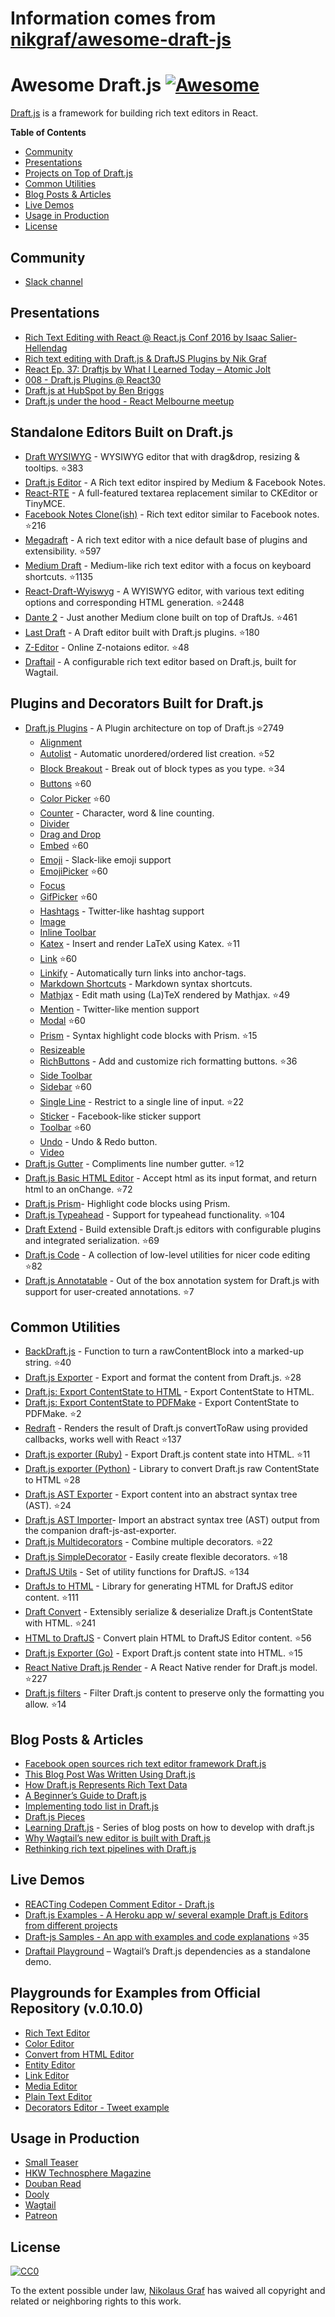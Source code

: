 # Information comes from [nikgraf/awesome-draft-js](https://github.com/nikgraf/awesome-draft-js)
# Awesome Draft.js [![Awesome](https://cdn.rawgit.com/sindresorhus/awesome/d7305f38d29fed78fa85652e3a63e154dd8e8829/media/badge.svg)](https://github.com/sindresorhus/awesome)

[Draft.js](https://draftjs.org/) is a framework for building rich text editors in React.

**Table of Contents**

- [Community](https://github.com/nikgraf/awesome-draft-js#community)
- [Presentations](https://github.com/nikgraf/awesome-draft-js#presentations)
- [Projects on Top of Draft.js](https://github.com/nikgraf/awesome-draft-js#standalone-editors-built-on-draftjs)
- [Common Utilities](https://github.com/nikgraf/awesome-draft-js#common-utilities)
- [Blog Posts & Articles](https://github.com/nikgraf/awesome-draft-js#blog-posts--articles)
- [Live Demos](https://github.com/nikgraf/awesome-draft-js#live-demos)
- [Usage in Production](https://github.com/nikgraf/awesome-draft-js#usage-in-production)
- [License](https://github.com/nikgraf/awesome-draft-js#license)

## Community

* [Slack channel](https://draftjs.herokuapp.com/)

## Presentations
* [Rich Text Editing with React @ React.js Conf 2016 by Isaac Salier-Hellendag ](https://www.youtube.com/watch?v=feUYwoLhE_4)
* [Rich text editing with Draft.js & DraftJS Plugins by Nik Graf](https://www.youtube.com/watch?v=gxNuHZXZMgs)
* [React Ep. 37: Draftjs by What I Learned Today – Atomic Jolt](https://www.youtube.com/watch?v=0k9suXgCtTA)
* [008 - Draft.js Plugins @ React30](https://www.youtube.com/watch?v=w-PqnpMizcQ)
* [Draft.js at HubSpot by Ben Briggs](https://product.hubspot.com/blog/tech-talk-at-night-react-meetup)
* [Draft.js under the hood - React Melbourne meetup](https://www.youtube.com/watch?feature=player_embedded&v=vOZAO3jFSHI)

## Standalone Editors Built on Draft.js

* [Draft WYSIWYG](https://github.com/bkniffler/draft-wysiwyg) - WYSIWYG editor that with drag&drop, resizing & tooltips. :star:383
* [Draft.js Editor](https://github.com/AlastairTaft/draft-js-editor/) - A Rich text editor inspired by Medium & Facebook Notes.
* [React-RTE](https://github.com/sstur/react-rte/) - A full-featured textarea replacement similar to CKEditor or TinyMCE.
* [Facebook Notes Clone(ish)](https://github.com/andrewcoelho/react-text-editor) - Rich text editor similar to Facebook notes. :star:216
* [Megadraft](https://github.com/globocom/megadraft) - A rich text editor with a nice default base of plugins and extensibility. :star:597
* [Medium Draft](https://github.com/brijeshb42/medium-draft) - Medium-like rich text editor with a focus on keyboard shortcuts. :star:1135
* [React-Draft-Wyiswyg](https://github.com/jpuri/react-draft-wysiwyg) - A WYISWYG editor, with various text editing options and corresponding HTML generation. :star:2448
* [Dante 2](https://github.com/michelson/dante2) - Just another Medium clone built on top of DraftJs. :star:461
* [Last Draft](https://github.com/vacenz/last-draft) - A Draft editor built with Draft.js plugins. :star:180
* [Z-Editor](https://github.com/Z-Editor/Z-Editor) - Online Z-notaions editor. :star:48
* [Draftail](https://github.com/springload/draftail/) -  A configurable rich text editor based on Draft.js, built for Wagtail.

## Plugins and Decorators Built for Draft.js

* [Draft.js Plugins](https://github.com/draft-js-plugins/draft-js-plugins) - A Plugin architecture on top of Draft.js :star:2749
  - [Alignment](https://www.draft-js-plugins.com/plugin/alignment)
  - [Autolist](https://github.com/icelab/draft-js-autolist-plugin) - Automatic unordered/ordered list creation. :star:52
  - [Block Breakout](https://github.com/icelab/draft-js-block-breakout-plugin) - Break out of block types as you type. :star:34
  - [Buttons](https://github.com/vacenz/last-draft-js-plugins) :star:60
  - [Color Picker](https://github.com/vacenz/last-draft-js-plugins) :star:60
  - [Counter](https://www.draft-js-plugins.com/plugin/counter) - Character, word & line counting.
  - [Divider](https://github.com/simsim0709/draft-js-plugins/tree/master/draft-js-divider-plugin)
  - [Drag and Drop](https://www.draft-js-plugins.com/plugin/drag-n-drop)
  - [Embed](https://github.com/vacenz/last-draft-js-plugins) :star:60
  - [Emoji](https://www.draft-js-plugins.com/plugin/emoji) - Slack-like emoji support
  - [EmojiPicker](https://github.com/vacenz/last-draft-js-plugins) :star:60
  - [Focus](https://www.draft-js-plugins.com/plugin/focus)
  - [GifPicker](https://github.com/vacenz/last-draft-js-plugins) :star:60
  - [Hashtags](https://www.draft-js-plugins.com/plugin/hashtag) - Twitter-like hashtag support
  - [Image](https://www.draft-js-plugins.com/plugin/image)
  - [Inline Toolbar](https://www.draft-js-plugins.com/plugin/inline-toolbar)
  - [Katex](https://github.com/letranloc/draft-js-katex-plugin) - Insert and render LaTeX using Katex. :star:11
  - [Link](https://github.com/vacenz/last-draft-js-plugins) :star:60
  - [Linkify](https://www.draft-js-plugins.com/plugin/linkify) - Automatically turn links into anchor-tags.
  - [Markdown Shortcuts](https://github.com/ngs/draft-js-markdown-shortcuts-plugin/) - Markdown syntax shortcuts.
  - [Mathjax](https://github.com/efloti/draft-js-mathjax-plugin) - Edit math using (La)TeX rendered by Mathjax. :star:49
  - [Mention](https://www.draft-js-plugins.com/plugin/mention) - Twitter-like mention support
  - [Modal](https://github.com/vacenz/last-draft-js-plugins) :star:60
  - [Prism](https://github.com/withspectrum/draft-js-prism-plugin) - Syntax highlight code blocks with Prism. :star:15
  - [Resizeable](https://www.draft-js-plugins.com/plugin/resizeable)
  - [RichButtons](https://github.com/jasonphillips/draft-js-richbuttons-plugin) - Add and customize rich formatting buttons. :star:36
  - [Side Toolbar](https://www.draft-js-plugins.com/plugin/side-toolbar)
  - [Sidebar](https://github.com/vacenz/last-draft-js-plugins) :star:60
  - [Single Line](https://github.com/icelab/draft-js-single-line-plugin) - Restrict to a single line of input. :star:22
  - [Sticker](https://www.draft-js-plugins.com/plugin/sticker) - Facebook-like sticker support
  - [Toolbar](https://github.com/vacenz/last-draft-js-plugins) :star:60
  - [Undo](https://www.draft-js-plugins.com/plugin/undo) - Undo & Redo button.
  - [Video](https://www.draft-js-plugins.com/plugin/video)
* [Draft.js Gutter](https://github.com/seejamescode/draft-js-gutter) - Compliments line number gutter. :star:12
* [Draft.js Basic HTML Editor](https://github.com/dburrows/draft-js-basic-html-editor) - Accept html as its input format, and return html to an onChange. :star:72
* [Draft.js Prism](https://github.com/SamyPesse/draft-js-prism)- Highlight code blocks using Prism.
* [Draft.js Typeahead](https://github.com/dooly-ai/draft-js-typeahead) - Support for typeahead functionality. :star:104
* [Draft Extend](https://github.com/HubSpot/draft-extend) - Build extensible Draft.js editors with configurable plugins and integrated serialization. :star:69
* [Draft.js Code](https://github.com/SamyPesse/draft-js-code) - A collection of low-level utilities for nicer code editing :star:82
* [Draft.js Annotatable](https://github.com/cltk/annotations) - Out of the box annotation system for Draft.js with support for user-created annotations.   :star:7

## Common Utilities

* [BackDraft.js](https://github.com/evanc/backdraft-js) - Function to turn a rawContentBlock into a marked-up string. :star:40
* [Draft.js Exporter](https://github.com/rkpasia/draft-js-exporter) - Export and format the content from Draft.js. :star:28
* [Draft.js: Export ContentState to HTML](https://github.com/sstur/draft-js-utils/tree/master/packages/draft-js-export-html) - Export ContentState to HTML.
* [Draft.js: Export ContentState to PDFMake](https://github.com/datagenno/draft-js-export-pdfmake) - Export ContentState to PDFMake. :star:2
* [Redraft](https://github.com/lokiuz/redraft) - Renders the result of Draft.js convertToRaw using provided callbacks, works well with React :star:137
* [Draft.js exporter (Ruby)](https://github.com/ignitionworks/draftjs_exporter) - Export Draft.js content state into HTML. :star:11
* [Draft.js exporter (Python)](https://github.com/springload/draftjs_exporter) - Library to convert Draft.js raw ContentState to HTML :star:28
* [Draft.js AST Exporter](https://github.com/icelab/draft-js-ast-exporter) - Export content into an abstract syntax tree (AST). :star:24
* [Draft.js AST Importer](https://github.com/icelab/draft-js-ast-importer)- Import an abstract syntax tree (AST) output from the companion draft-js-ast-exporter.
* [Draft.js Multidecorators](https://github.com/SamyPesse/draft-js-multidecorators) - Combine multiple decorators. :star:22
* [Draft.js SimpleDecorator](https://github.com/Soreine/draft-js-simpledecorator) - Easily create flexible decorators. :star:18
* [DraftJS Utils](https://github.com/jpuri/draftjs-utils) - Set of utility functions for DraftJS. :star:134
* [DraftJs to HTML](https://github.com/jpuri/draftjs-to-html) - Library for generating HTML for DraftJS editor content. :star:111
* [Draft Convert](https://github.com/HubSpot/draft-convert) - Extensibly serialize & deserialize Draft.js ContentState with HTML. :star:241
* [HTML to DraftJS](https://github.com/jpuri/html-to-draftjs) - Convert plain HTML to DraftJS Editor content. :star:56
* [Draft.js Exporter (Go)](https://github.com/ejilay/draftjs) - Export Draft.js content state into HTML. :star:15
* [React Native Draft.js Render](https://github.com/globocom/react-native-draftjs-render) - A React Native render for Draft.js model. :star:227
* [Draft.js filters](https://github.com/thibaudcolas/draftjs-filters) - Filter Draft.js content to preserve only the formatting you allow. :star:14

## Blog Posts & Articles

* [Facebook open sources rich text editor framework Draft.js](https://code.facebook.com/posts/1684092755205505/facebook-open-sources-rich-text-editor-framework-draft-js/)
* [This Blog Post Was Written Using Draft.js](https://dev.to/ben/this-blog-post-was-written-using-draftjs)
* [How Draft.js Represents Rich Text Data](https://medium.com/@rajaraodv/how-draft-js-represents-rich-text-data-eeabb5f25cf2#.7gd8psdvi)
* [A Beginner’s Guide to Draft.js](https://medium.com/@adrianli/a-beginner-s-guide-to-draft-js-d1823f58d8cc#.uufeulpl5)
* [Implementing todo list in Draft.js](http://bitwiser.in/2016/08/31/implementing-todo-list-in-draft-js.html)
* [Draft.js Pieces](https://cannibalcoder.com/2016/12/02/draft-js-pieces/)
* [Learning Draft.js](https://reactrocket.com/series/learning-draft-js/) - Series of blog posts on how to develop with draft.js
* [Why Wagtail’s new editor is built with Draft.js](https://wagtail.io/blog/why-wagtail-new-editor-is-built-with-draft-js/)
* [Rethinking rich text pipelines with Draft.js](https://wagtail.io/blog/rethinking-rich-text-pipelines-with-draft-js/)

## Live Demos

* [REACTing Codepen Comment Editor - Draft.js](https://codepen.io/rkpasia/full/jqbrpq)
* [Draft.js Examples - A Heroku app w/ several example Draft.js Editors from different projects](http://draftjs-examples.herokuapp.com/)
* [Draft-js Samples - An app with examples and code explanations](https://github.com/Mair/react-meetup-draftjs) :star:35
* [Draftail Playground](https://draftail-playground.herokuapp.com/) – Wagtail’s Draft.js dependencies as a standalone demo.

## Playgrounds for Examples from Official Repository (v.0.10.0)
* [Rich Text Editor](https://codepen.io/Kiwka/pen/YNYvyG)
* [Color Editor](https://codepen.io/Kiwka/pen/oBpVve)
* [Convert from HTML Editor](https://codepen.io/Kiwka/pen/YNYgWa)
* [Entity Editor](https://codepen.io/Kiwka/pen/wgpOoZ)
* [Link Editor](https://codepen.io/Kiwka/pen/ZLvPeO)
* [Media Editor](https://codepen.io/Kiwka/pen/rjpRzj)
* [Plain Text Editor](https://codepen.io/Kiwka/pen/jyYJzb)
* [Decorators Editor - Tweet example](https://codepen.io/Kiwka/pen/KaZERV)

## Usage in Production
* [Small Teaser](https://www.smallteaser.com/login?targetUrl=%2Farticles%2Fwrite)
* [HKW Technosphere Magazine](https://technosphere-magazine.hkw.de/)
* [Douban Read](https://read.douban.com/editor_ng)
* [Dooly](https://www.dooly.ai)
* [Wagtail](https://wagtail.io/)
* [Patreon](https://www.patreon.com/)

## License

[![CC0](http://mirrors.creativecommons.org/presskit/buttons/88x31/svg/cc-zero.svg)](https://creativecommons.org/publicdomain/zero/1.0/)

To the extent possible under law, [Nikolaus Graf](https://github.com/nikgraf/) has waived all copyright and related or neighboring rights to this work.

